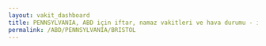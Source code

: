 ```yaml
---
layout: vakit_dashboard
title: PENNSYLVANIA, ABD için iftar, namaz vakitleri ve hava durumu - ilçe/eyalet seç
permalink: /ABD/PENNSYLVANIA/BRISTOL
---
```


<script type="text/javascript">
  var GLOBAL_COUNTRY = 'ABD';
  var GLOBAL_CITY = 'PENNSYLVANIA';
  var GLOBAL_STATE = 'BRISTOL';
  var lat = 72;
  var lon = 21;
</script>
